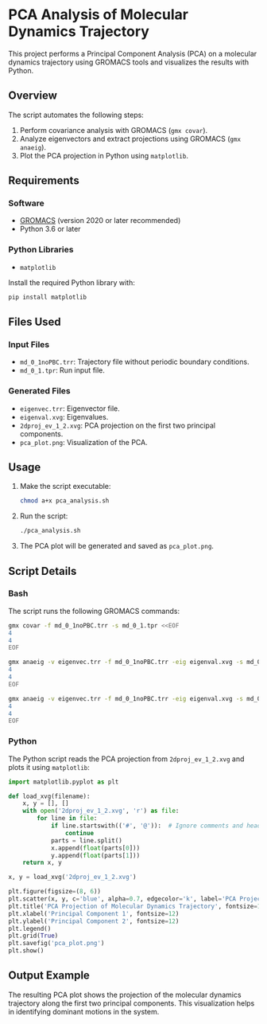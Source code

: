 # PCA Analysis of Molecular Dynamics Trajectory

This project performs a Principal Component Analysis (PCA) on a molecular dynamics trajectory using GROMACS tools and visualizes the results with Python.

## Overview

The script automates the following steps:
1. Perform covariance analysis with GROMACS (`gmx covar`).
2. Analyze eigenvectors and extract projections using GROMACS (`gmx anaeig`).
3. Plot the PCA projection in Python using `matplotlib`.

## Requirements

### Software
- [GROMACS](http://www.gromacs.org/) (version 2020 or later recommended)
- Python 3.6 or later

### Python Libraries
- `matplotlib`

Install the required Python library with:
```bash
pip install matplotlib
```

## Files Used

### Input Files
- `md_0_1noPBC.trr`: Trajectory file without periodic boundary conditions.
- `md_0_1.tpr`: Run input file.

### Generated Files
- `eigenvec.trr`: Eigenvector file.
- `eigenval.xvg`: Eigenvalues.
- `2dproj_ev_1_2.xvg`: PCA projection on the first two principal components.
- `pca_plot.png`: Visualization of the PCA.

## Usage

1. Make the script executable:
    ```bash
    chmod a+x pca_analysis.sh
    ```

2. Run the script:
    ```bash
    ./pca_analysis.sh
    ```

3. The PCA plot will be generated and saved as `pca_plot.png`.

## Script Details

### Bash
The script runs the following GROMACS commands:
```bash
gmx covar -f md_0_1noPBC.trr -s md_0_1.tpr <<EOF
4
4
EOF

gmx anaeig -v eigenvec.trr -f md_0_1noPBC.trr -eig eigenval.xvg -s md_0_1.tpr -first 1 -last 1 -nframes 100 -extr ev1.pdb <<EOF
4
4
EOF

gmx anaeig -v eigenvec.trr -f md_0_1noPBC.trr -eig eigenval.xvg -s md_0_1.tpr -first 1 -last 2 -2d 2dproj_ev_1_2.xvg <<EOF
4
4
EOF
```

### Python
The Python script reads the PCA projection from `2dproj_ev_1_2.xvg` and plots it using `matplotlib`:
```python
import matplotlib.pyplot as plt

def load_xvg(filename):
    x, y = [], []
    with open('2dproj_ev_1_2.xvg', 'r') as file:
        for line in file:
            if line.startswith(('#', '@')):  # Ignore comments and headers
                continue
            parts = line.split()
            x.append(float(parts[0]))
            y.append(float(parts[1]))
    return x, y

x, y = load_xvg('2dproj_ev_1_2.xvg')

plt.figure(figsize=(8, 6))
plt.scatter(x, y, c='blue', alpha=0.7, edgecolor='k', label='PCA Projection')
plt.title('PCA Projection of Molecular Dynamics Trajectory', fontsize=14)
plt.xlabel('Principal Component 1', fontsize=12)
plt.ylabel('Principal Component 2', fontsize=12)
plt.legend()
plt.grid(True)
plt.savefig('pca_plot.png')
plt.show()
```

## Output Example

The resulting PCA plot shows the projection of the molecular dynamics trajectory along the first two principal components. This visualization helps in identifying dominant motions in the system.

